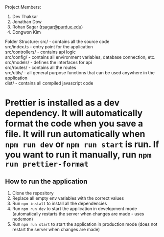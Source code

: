 Project Members:
1) Dev Thakkar
2) Jonathan Dow
3) Rohan Sagar (rsagar@purdue.edu)
4) Dongwon Kim

Folder Structure:
src/ - contains all the source code  <br />
src/index.ts - entry point for the application  <br />
src/controllers/ - contains api logic  <br />
src/config/ - contains all environment variables, database connection, etc.  <br />
src/models/ - defines the interfaces for api  <br />
src/routes/ - contains all the routes  <br />
src/utils/ - all general purpose functions that can be used anywhere in the application  <br />
dist/ - contains all compiled javascript code  <br />
# Prettier is installed as a dev dependency. It will automatically format the code when you save a file. It will run automatically when `npm run dev` or `npm run start` is run. If you want to run it manually, run `npm run prettier-format`
## How to run the application
1) Clone the repository
2) Replace all empty env variables with the correct values
3) Run `npm install` to install all the dependencies
4) Run `npm run dev` to start the application in development mode (automatically restarts the server when changes are made - uses nodemon)
5) Run `npm run start` to start the application in production mode (does not restart the server when changes are made)